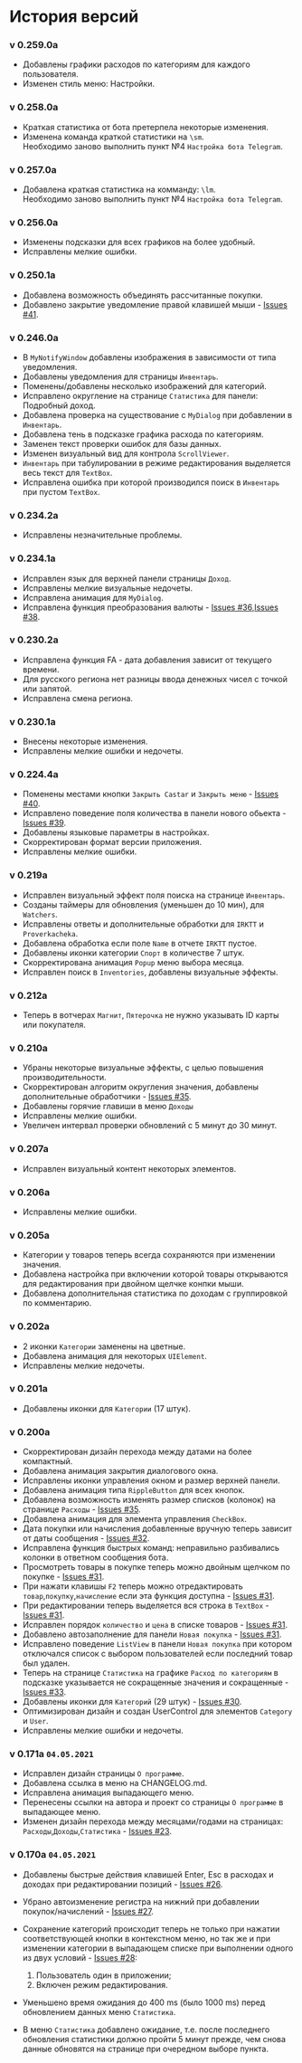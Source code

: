 # История версий
### v 0.259.0a
* Добавлены графики расходов по категориям для каждого пользователя.
* Изменен стиль меню: Настройки.
### v 0.258.0a
* Краткая статистика от бота претерпела некоторые изменения.
* Изменена команда краткой статистики на `\sm`.\
  Необходимо заново выполнить пункт №4 `Настройка бота Telegram`.
### v 0.257.0a
* Добавлена краткая статистика на комманду: `\lm`.\
  Необходимо заново выполнить пункт №4 `Настройка бота Telegram`.
### v 0.256.0a
* Изменены подсказки для всех графиков на более удобный.
* Исправлены мелкие ошибки.
### v 0.250.1a
* Добавлена возможность объединять рассчитанные покупки.
* Добавлено закрытие уведомление правой клавишей мыши - [Issues #41](/../../issues/41).
### v 0.246.0a
* В `MyNotifyWindow` добавлены изображения в зависимости от типа уведомления.
* Добавлены уведомления для страницы `Инвентарь`.
* Поменены/добавлены несколько изображений для категорий.
* Исправлено округление на странице `Статистика` для панели: Подробный доход.
* Добавлена проверка на существование с `MyDialog` при добавлении в `Инвентарь`.
* Добавлена тень в подсказке графика расхода по категориям.
* Заменен текст проверки ошибок для базы данных.
* Изменен визуальный вид для контрола `ScrollViewer`.
* `Инвентарь` при табулировании в режиме редактирования выделяется весь текст для `TextBox`.
* Исправлена ошибка при которой производился поиск в `Инвентарь` при пустом `TextBox`.
### v 0.234.2a
* Исправлены незначительные проблемы.
### v 0.234.1a
* Исправлен язык для верхней панели страницы `Доход`.
* Исправлены мелкие визуальные недочеты.
* Исправлена анимация для `MyDialog`.
* Исправлена функция преобразования валюты -  [Issues #36](/../../issues/36),[Issues #38](/../../issues/38).
### v 0.230.2a
* Исправлена функция FA - дата добавления зависит от текущего времени.
* Для русского региона нет разницы ввода денежных чисел с точкой или запятой.
* Исправлена смена региона.
### v 0.230.1a
* Внесены некоторые изменения.
* Исправлены мелкие ошибки и недочеты.
### v 0.224.4a
* Поменены местами кнопки `Закрыть Castar` и `Закрыть меню` -  [Issues #40](/../../issues/40).
* Исправлено поведение поля количества в панели нового обьекта -  [Issues #39](/../../issues/39).
* Добавлены языковые параметры в настройках.
* Скорректирован формат версии приложения.
* Исправлены мелкие ошибки.
### v 0.219a
* Исправлен визуальный эффект поля поиска на странице `Инвентарь`.
* Созданы таймеры для обновления (уменьшен до 10 мин), для `Watchers`.
* Исправлены ответы и дополнительные обработки для `IRKTT` и `Proverkacheka`.
* Добавлена обработка если поле `Name` в отчете `IRKTT` пустое.
* Добавлены иконки категории `Спорт` в количестве 7 штук.
* Скорректирована анимация `Popup` меню выбора месяца.
* Исправлен поиск в `Inventories`, добавлены визуальные эффекты.
### v 0.212a
* Теперь в вотчерах `Магнит`, `Пятерочка` не нужно указывать ID карты или покупателя.
### v 0.210a
* Убраны некоторые визуальные эффекты, с целью повышения производительности.
* Скорректирован алгоритм округления значения, добавлены дополнительные обработчики - [Issues #35](/../../issues/36).
* Добавлены горячие главиши в меню `Доходы`
* Исправлены мелкие ошибки.
* Увеличен интервал проверки обновлений с 5 минут до 30 минут.
### v 0.207a
* Исправлен визуальный контент некоторых элементов.
### v 0.206a
* Исправлены мелкие ошибки.
### v 0.205a
* Категории у товаров теперь всегда сохраняются при изменении значения.
* Добавлена настройка при включении которой товары открываются для редактирования при двойном щелчке конпки мыши.
* Добавлена дополнительная статистика по доходам с группировкой по комментарию.
### v 0.202a
* 2 иконки `Категории` заменены на цветные.
* Добавлена анимация для некоторых `UIElement`.
* Исправлены мелкие недочеты.
### v 0.201a
* Добавлены иконки для `Категории` (17 штук).
### v 0.200a
* Скорректирован дизайн перехода между датами на более компактный.
* Добавлена анимация закрытия диалогового окна.
* Исправлены иконки управления окном и размер верхней панели.
* Добавлена анимация типа ```RippleButton``` для всех кнопок.
* Добавлена возможность изменять размер списков (колонок) на странице `Расходы` - [Issues #35](/../../issues/35).
* Добавлена анимация для элемента управления `CheckBox`.
* Дата покупки или начисления добавленные вручную теперь зависит от даты сообщения - [Issues #32](/../../issues/32).
* Исправлена функция быстрых команд: неправильно разбивались колонки в ответном сообщения бота.
* Просмотреть товары в покупке теперь можно двойным щелчком по покупке - [Issues #31](/../../issues/31).
* При нажати клавишы `F2` теперь можно отредактировать `товар`,`покупку`,`начисление` если эта функция доступна - [Issues #31](/../../issues/31).
* При редактировании теперь выделяется вся строка в `TextBox` - [Issues #31](/../../issues/31).
* Исправлен порядок `количество` и `цена` в списке товаров - [Issues #31](/../../issues/31).
* Добавлено автозаполнение для панели `Новая покупка` - [Issues #31](/../../issues/31).
* Исправлено поведение `ListView` в панели `Новая покупка` при котором отключался список с выбором пользователей если последний товар был удален.
* Теперь на странице `Статистика` на графике `Расход по категориям` в подсказке указывается не сокращенные значения и сокращенные - [Issues #33](/../../issues/33).
* Добавлены иконки для `Категорий` (29 штук) - [Issues #30](/../../issues/30).
* Оптимизирован дизайн и создан UserControl для элементов `Category` и `User`.
* Исправлены мелкие ошибки и недочеты.
### v 0.171a ```04.05.2021```
* Исправлен дизайн страницы ```О программе```.
* Добавлена ссылка в меню на CHANGELOG.md.
* Исправлена анимация выпадающего меню.
* Перенесены ссылки на автора и проект со страницы ```О программе``` в выпадающее меню.
* Изменен дизайн перехода между месяцами/годами на страницах: ```Расходы```,```Доходы```,```Статистика``` - [Issues #23](/../../issues/23).
### v 0.170a ```04.05.2021```
* Добавлены быстрые действия клавишей Enter, Esc в расходах и доходах при редактировании позиций - [Issues #26](/../../issues/26).
* Убрано автоизменение регистра на нижний при добавлении покупок/начислений - [Issues #27](/../../issues/27).
* Сохранение категорий происходит теперь не только при нажатии соответствующей кнопки в контекстном меню, но так же и при изменении категории в выпадающем списке при выполнении одного из двух условий - [Issues #28](/../../issues/28):
  1. Пользователь один в приложении;
  2. Включен режим редактирования.  
  
* Уменьшено время ожидания до 400 ms (было 1000 ms) перед обновлением данных меню ```Статистика```.
* В меню ```Статистика``` добавлено ожидание, т.е. после последнего обновления статистики должно пройти 5 минут прежде, чем снова данные обновятся на странице при очередном выборе пункта.
